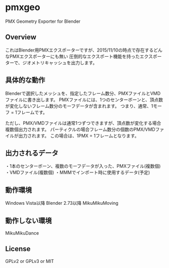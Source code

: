 # pmxgeo
PMX Geometry Exporter for Blender

## Overview
これはBlender用PMXエクスポーターですが、2015/11/10の時点で存在するどんなPMXエクスポーターにも無い
圧倒的なエクスポート機能を持ったエクスポーターで、ジオメトリキャッシュを出力します。

## 具体的な動作
Blenderで選択したメッシュを、指定したフレーム数分、PMXファイルとVMDファイルに書き出します。
PMXファイルには、1つのセンターボーンと、頂点数が変化しないフレーム数分のモーフデータが含まれます。
つまり、通常、1モーフ = 1フレームです。

ただし、PMX/VMDファイルは通常1つずつできますが、頂点数が変化する場合複数個出力されます。
パーティクルの場合フレーム数分の個数のPMX/VMDファイルが出力されます。
この場合は、1PMX = 1フレームとなります。

## 出力されるデータ
・1本のセンターボーン、複数のモーフデータが入った、PMXファイル(複数個)
・VMDファイル(複数個)
・MMMでインポート時に使用するデータ(予定)

## 動作環境
Windows Vista以降
Blender 2.73以降
MikuMikuMoving

## 動作しない環境
MikuMikuDance

## License
GPLv2 or GPLv3 or MIT
